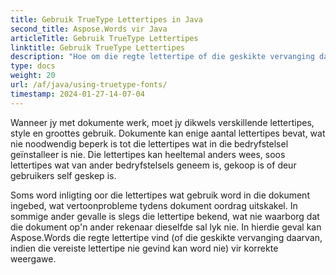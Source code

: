 ```yaml
---
title: Gebruik TrueType Lettertipes in Java
second_title: Aspose.Words vir Java
articleTitle: Gebruik TrueType Lettertipes
linktitle: Gebruik TrueType Lettertipes
description: "Hoe om die regte lettertipe of die geskikte vervanging daarvan te vind, indien die vereiste lettertipe nie gevind kan word nie, vir korrekte weergawe met behulp van Aspose.Words vir Java."
type: docs
weight: 20
url: /af/java/using-truetype-fonts/
timestamp: 2024-01-27-14-07-04
---
```


Wanneer jy met dokumente werk, moet jy dikwels verskillende lettertipes, style en groottes gebruik. Dokumente kan enige aantal lettertipes bevat, wat nie noodwendig beperk is tot die lettertipes wat in die bedryfstelsel geïnstalleer is nie. Die lettertipes kan heeltemal anders wees, soos lettertipes wat van ander bedryfstelsels geneem is, gekoop is of deur gebruikers self geskep is.

Soms word inligting oor die lettertipes wat gebruik word in die dokument ingebed, wat vertoonprobleme tydens dokument oordrag uitskakel. In sommige ander gevalle is slegs die lettertipe bekend, wat nie waarborg dat die dokument op'n ander rekenaar dieselfde sal lyk nie. In hierdie geval kan Aspose.Words die regte lettertipe vind (of die geskikte vervanging daarvan, indien die vereiste lettertipe nie gevind kan word nie) vir korrekte weergawe.
